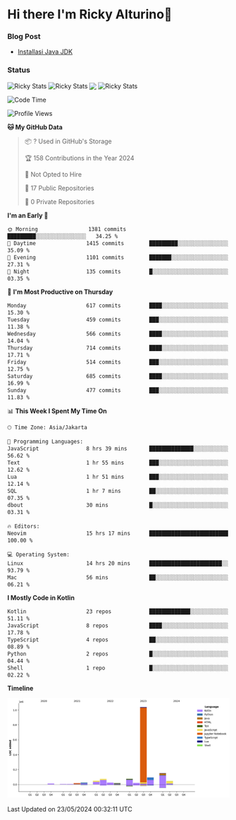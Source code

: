 # Hi there I'm Ricky Alturino👋

### Blog Post

<!-- BLOG-POST-LIST:START -->

- [Installasi Java JDK](https://onirutla.medium.com/installasi-java-jdk-ec701beeb5cb?source=rss-d9d81c918cc9------2)
<!-- BLOG-POST-LIST:END -->

### Status

<img align="center" alt="Ricky Stats" src="https://github-readme-stats.vercel.app/api?username=Alturino&theme=dark&show_icons=true&hide_border=false" />
<img align="center" alt="Ricky Stats" src="https://github-readme-stats.vercel.app/api/top-langs/?username=Alturino&theme=dark&show_icons=true&layout=compact"/>
<img align="center" width="640px" src="https://github-readme-stats.vercel.app/api/wakatime?username=Alturino&layout=compact&hide_border=true&theme=dark">
<img align="center" alt="Ricky Stats" src="https://leetcard.jacoblin.cool/onirutla?border=0&radius=20&ext=activity"/>

<!--START_SECTION:waka-->
![Code Time](http://img.shields.io/badge/Code%20Time-311%20hrs%2032%20mins-blue)

![Profile Views](http://img.shields.io/badge/Profile%20Views-0-blue)

**🐱 My GitHub Data** 

> 📦 ? Used in GitHub's Storage 
 > 
> 🏆 158 Contributions in the Year 2024
 > 
> 🚫 Not Opted to Hire
 > 
> 📜 17 Public Repositories 
 > 
> 🔑 0 Private Repositories 
 > 
**I'm an Early 🐤** 

```text
🌞 Morning                1381 commits        █████████░░░░░░░░░░░░░░░░   34.25 % 
🌆 Daytime                1415 commits        █████████░░░░░░░░░░░░░░░░   35.09 % 
🌃 Evening                1101 commits        ███████░░░░░░░░░░░░░░░░░░   27.31 % 
🌙 Night                  135 commits         █░░░░░░░░░░░░░░░░░░░░░░░░   03.35 % 
```
📅 **I'm Most Productive on Thursday** 

```text
Monday                   617 commits         ████░░░░░░░░░░░░░░░░░░░░░   15.30 % 
Tuesday                  459 commits         ███░░░░░░░░░░░░░░░░░░░░░░   11.38 % 
Wednesday                566 commits         ████░░░░░░░░░░░░░░░░░░░░░   14.04 % 
Thursday                 714 commits         ████░░░░░░░░░░░░░░░░░░░░░   17.71 % 
Friday                   514 commits         ███░░░░░░░░░░░░░░░░░░░░░░   12.75 % 
Saturday                 685 commits         ████░░░░░░░░░░░░░░░░░░░░░   16.99 % 
Sunday                   477 commits         ███░░░░░░░░░░░░░░░░░░░░░░   11.83 % 
```


📊 **This Week I Spent My Time On** 

```text
🕑︎ Time Zone: Asia/Jakarta

💬 Programming Languages: 
JavaScript               8 hrs 39 mins       ██████████████░░░░░░░░░░░   56.62 % 
Text                     1 hr 55 mins        ███░░░░░░░░░░░░░░░░░░░░░░   12.62 % 
Lua                      1 hr 51 mins        ███░░░░░░░░░░░░░░░░░░░░░░   12.14 % 
SQL                      1 hr 7 mins         ██░░░░░░░░░░░░░░░░░░░░░░░   07.35 % 
dbout                    30 mins             █░░░░░░░░░░░░░░░░░░░░░░░░   03.31 % 

🔥 Editors: 
Neovim                   15 hrs 17 mins      █████████████████████████   100.00 % 

💻 Operating System: 
Linux                    14 hrs 20 mins      ███████████████████████░░   93.79 % 
Mac                      56 mins             ██░░░░░░░░░░░░░░░░░░░░░░░   06.21 % 
```

**I Mostly Code in Kotlin** 

```text
Kotlin                   23 repos            █████████████░░░░░░░░░░░░   51.11 % 
JavaScript               8 repos             ████░░░░░░░░░░░░░░░░░░░░░   17.78 % 
TypeScript               4 repos             ██░░░░░░░░░░░░░░░░░░░░░░░   08.89 % 
Python                   2 repos             █░░░░░░░░░░░░░░░░░░░░░░░░   04.44 % 
Shell                    1 repo              █░░░░░░░░░░░░░░░░░░░░░░░░   02.22 % 
```



**Timeline**

![Lines of Code chart](https://raw.githubusercontent.com/Alturino/Alturino/main/assets/bar_graph.png)


 Last Updated on 23/05/2024 00:32:11 UTC
<!--END_SECTION:waka-->
